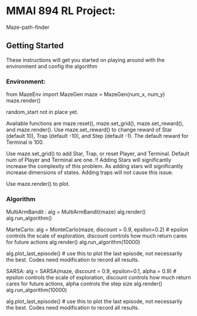 # MMAI 894 RL Project:
Maze-path-finder

## Getting Started
These instructions will get you started on playing around with the environment and config the algorithm

### Environment:
from MazeEnv import MazeGen maze = MazeGen(num_x, num_y) maze.render()

random_start not in place yet.

Available functions are maze.reset(), maze.set_grid(), maze.set_reward(), and maze.render(). Use maze.set_reward() to change reward of Star (default 10), Trap (default -10), and Step (default -1). The default reward for Terminal is 100.

Use maze.set_grid() to add Star, Trap, or reset Player, and Terminal. Default num of Player and Terminal are one. !! Adding Stars will significantly increase the complexity of this problem. As adding stars will significantly increase dimensions of states. Adding traps will not cause this issue.

Use maze.render() to plot.

### Algorithm
MultiArmBandit : alg = MultiArmBandit(maze) alg.render() alg.run_algorithm()

MarteCarlo: alg = MonteCarlo(maze, discount = 0.9, epsilon=0.2) # epsilon controls the scale of exploration, discount controls how much return cares for future actions alg.render() alg.run_algorithm(10000)

alg.plot_last_episode() # use this to plot the last episode, not necessarily the best. Codes need modification to record all results.

SARSA: alg = SARSA(maze, discount = 0.9, epsilon=0.1, alpha = 0.9) # epsilon controls the scale of exploration, discount controls how much return cares for future actions, alpha controls the step size alg.render() alg.run_algorithm(10000)

alg.plot_last_episode() # use this to plot the last episode, not necessarily the best. Codes need modification to record all results.